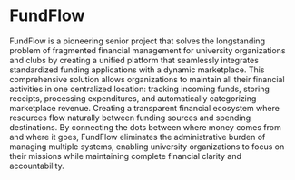 # FundFlow
FundFlow is a pioneering senior project that solves the longstanding problem of fragmented financial management for university organizations and clubs by creating a unified platform that seamlessly integrates standardized funding applications with a dynamic marketplace. This comprehensive solution allows organizations to maintain all their financial activities in one centralized location: tracking incoming funds, storing receipts, processing expenditures, and automatically categorizing marketplace revenue. 
Creating a transparent financial ecosystem where resources flow naturally between funding sources and spending destinations. By connecting the dots between where money comes from and where it goes, FundFlow eliminates the administrative burden of managing multiple systems, enabling university organizations to focus on their missions while maintaining complete financial clarity and accountability.
